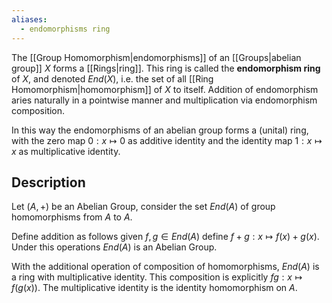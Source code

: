 ```yaml
---
aliases:
  - endomorphisms ring
---
```

The [[Group Homomorphism|endomorphisms]] of an [[Groups|abelian group]] $X$ forms a [[Rings|ring]]. This ring is called the **endomorphism ring** of $X$, and denoted $End(X)$, i.e. the set of all [[Ring Homomorphism|homomorphism]] of $X$ to itself. Addition of endomorphism aries naturally in a pointwise manner and multiplication via endomorphism composition.

In this way the endomorphisms of an abelian group forms a (unital) ring, with the zero map $0: x \mapsto 0$ as additive identity and the identity map $1: x \mapsto x$ as multiplicative identity.

## Description
Let $(A, +)$ be an Abelian Group, consider the set $End(A)$ of group homomorphisms from $A$ to $A$.

Define addition as follows
given $f, g \in End(A)$ define $f + g: x \mapsto f(x) + g(x)$.
Under this operations $End(A)$ is an Abelian Group.

With the additional operation of composition of homomorphisms, $End(A)$ is a ring with multiplicative identity. This composition is explicitly $fg : x \mapsto f(g(x))$. The multiplicative identity is the identity homomorphism on $A$.